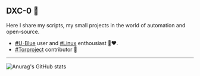 ## DXC-0 🍪

Here I share my scripts, my small projects in the world of automation and open-source.
- [#U-Blue](https://github.com/ublue-os) user and [#Linux]() enthousiast 🐧❤️.  
- [#Torproject](https://www.torproject.org/) contributor 🧅

---  
![Anurag's GitHub stats](https://github-readme-stats.vercel.app/api?username=DXC-0&show_icons=true&theme=dark)
